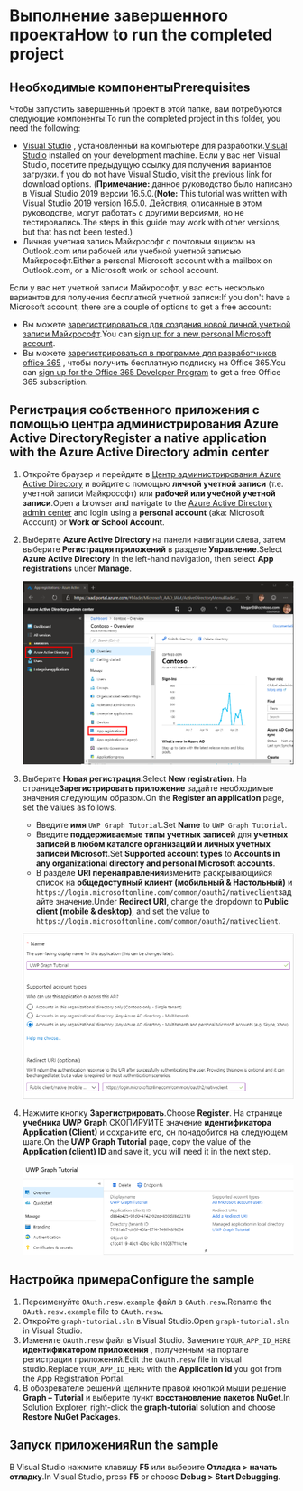 # <a name="how-to-run-the-completed-project"></a><span data-ttu-id="52e01-101">Выполнение завершенного проекта</span><span class="sxs-lookup"><span data-stu-id="52e01-101">How to run the completed project</span></span>

## <a name="prerequisites"></a><span data-ttu-id="52e01-102">Необходимые компоненты</span><span class="sxs-lookup"><span data-stu-id="52e01-102">Prerequisites</span></span>

<span data-ttu-id="52e01-103">Чтобы запустить завершенный проект в этой папке, вам потребуются следующие компоненты:</span><span class="sxs-lookup"><span data-stu-id="52e01-103">To run the completed project in this folder, you need the following:</span></span>

- <span data-ttu-id="52e01-104">[Visual Studio](https://visualstudio.microsoft.com/vs/) , установленный на компьютере для разработки.</span><span class="sxs-lookup"><span data-stu-id="52e01-104">[Visual Studio](https://visualstudio.microsoft.com/vs/) installed on your development machine.</span></span> <span data-ttu-id="52e01-105">Если у вас нет Visual Studio, посетите предыдущую ссылку для получения вариантов загрузки.</span><span class="sxs-lookup"><span data-stu-id="52e01-105">If you do not have Visual Studio, visit the previous link for download options.</span></span> <span data-ttu-id="52e01-106">(**Примечание:** данное руководство было написано в Visual Studio 2019 версии 16.5.0.</span><span class="sxs-lookup"><span data-stu-id="52e01-106">(**Note:** This tutorial was written with Visual Studio 2019 version 16.5.0.</span></span> <span data-ttu-id="52e01-107">Действия, описанные в этом руководстве, могут работать с другими версиями, но не тестировались.</span><span class="sxs-lookup"><span data-stu-id="52e01-107">The steps in this guide may work with other versions, but that has not been tested.)</span></span>
- <span data-ttu-id="52e01-108">Личная учетная запись Майкрософт с почтовым ящиком на Outlook.com или рабочей или учебной учетной записью Майкрософт.</span><span class="sxs-lookup"><span data-stu-id="52e01-108">Either a personal Microsoft account with a mailbox on Outlook.com, or a Microsoft work or school account.</span></span>

<span data-ttu-id="52e01-109">Если у вас нет учетной записи Майкрософт, у вас есть несколько вариантов для получения бесплатной учетной записи:</span><span class="sxs-lookup"><span data-stu-id="52e01-109">If you don't have a Microsoft account, there are a couple of options to get a free account:</span></span>

- <span data-ttu-id="52e01-110">Вы можете [зарегистрироваться для создания новой личной учетной записи Майкрософт](https://signup.live.com/signup?wa=wsignin1.0&rpsnv=12&ct=1454618383&rver=6.4.6456.0&wp=MBI_SSL_SHARED&wreply=https://mail.live.com/default.aspx&id=64855&cbcxt=mai&bk=1454618383&uiflavor=web&uaid=b213a65b4fdc484382b6622b3ecaa547&mkt=E-US&lc=1033&lic=1).</span><span class="sxs-lookup"><span data-stu-id="52e01-110">You can [sign up for a new personal Microsoft account](https://signup.live.com/signup?wa=wsignin1.0&rpsnv=12&ct=1454618383&rver=6.4.6456.0&wp=MBI_SSL_SHARED&wreply=https://mail.live.com/default.aspx&id=64855&cbcxt=mai&bk=1454618383&uiflavor=web&uaid=b213a65b4fdc484382b6622b3ecaa547&mkt=E-US&lc=1033&lic=1).</span></span>
- <span data-ttu-id="52e01-111">Вы можете [зарегистрироваться в программе для разработчиков office 365](https://developer.microsoft.com/office/dev-program) , чтобы получить бесплатную подписку на Office 365.</span><span class="sxs-lookup"><span data-stu-id="52e01-111">You can [sign up for the Office 365 Developer Program](https://developer.microsoft.com/office/dev-program) to get a free Office 365 subscription.</span></span>

## <a name="register-a-native-application-with-the-azure-active-directory-admin-center"></a><span data-ttu-id="52e01-112">Регистрация собственного приложения с помощью центра администрирования Azure Active Directory</span><span class="sxs-lookup"><span data-stu-id="52e01-112">Register a native application with the Azure Active Directory admin center</span></span>

1. <span data-ttu-id="52e01-113">Откройте браузер и перейдите в [Центр администрирования Azure Active Directory](https://aad.portal.azure.com) и войдите с помощью **личной учетной записи** (т.е. учетной записи Майкрософт) или **рабочей или учебной учетной записи**.</span><span class="sxs-lookup"><span data-stu-id="52e01-113">Open a browser and navigate to the [Azure Active Directory admin center](https://aad.portal.azure.com) and login using a **personal account** (aka: Microsoft Account) or **Work or School Account**.</span></span>

1. <span data-ttu-id="52e01-114">Выберите **Azure Active Directory** на панели навигации слева, затем выберите **Регистрация приложений** в разделе **Управление**.</span><span class="sxs-lookup"><span data-stu-id="52e01-114">Select **Azure Active Directory** in the left-hand navigation, then select **App registrations** under **Manage**.</span></span>

    ![<span data-ttu-id="52e01-115">Снимок экрана с регистрациями приложений</span><span class="sxs-lookup"><span data-stu-id="52e01-115">A screenshot of the App registrations</span></span> ](/tutorial/images/aad-portal-app-registrations.png)

1. <span data-ttu-id="52e01-116">Выберите **Новая регистрация**.</span><span class="sxs-lookup"><span data-stu-id="52e01-116">Select **New registration**.</span></span> <span data-ttu-id="52e01-117">На странице**Зарегистрировать приложение** задайте необходимые значения следующим образом.</span><span class="sxs-lookup"><span data-stu-id="52e01-117">On the **Register an application** page, set the values as follows.</span></span>

    - <span data-ttu-id="52e01-118">Введите **имя** `UWP Graph Tutorial`.</span><span class="sxs-lookup"><span data-stu-id="52e01-118">Set **Name** to `UWP Graph Tutorial`.</span></span>
    - <span data-ttu-id="52e01-119">Введите **поддерживаемые типы учетных записей** для **учетных записей в любом каталоге организаций и личных учетных записей Microsoft**.</span><span class="sxs-lookup"><span data-stu-id="52e01-119">Set **Supported account types** to **Accounts in any organizational directory and personal Microsoft accounts**.</span></span>
    - <span data-ttu-id="52e01-120">В разделе **URI перенаправления**измените раскрывающийся список на **общедоступный клиент (мобильный & Настольный)** и `https://login.microsoftonline.com/common/oauth2/nativeclient`задайте значение.</span><span class="sxs-lookup"><span data-stu-id="52e01-120">Under **Redirect URI**, change the dropdown to **Public client (mobile & desktop)**, and set the value to `https://login.microsoftonline.com/common/oauth2/nativeclient`.</span></span>

    ![Снимок страницы "регистрация приложения"](/tutorial/images/aad-register-app.png)

1. <span data-ttu-id="52e01-122">Нажмите кнопку **Зарегистрировать**.</span><span class="sxs-lookup"><span data-stu-id="52e01-122">Choose **Register**.</span></span> <span data-ttu-id="52e01-123">На странице **учебника UWP Graph** СКОПИРУЙТЕ значение **идентификатора Application (Client)** и сохраните его, он понадобится на следующем шаге.</span><span class="sxs-lookup"><span data-stu-id="52e01-123">On the **UWP Graph Tutorial** page, copy the value of the **Application (client) ID** and save it, you will need it in the next step.</span></span>

    ![Снимок экрана с ИДЕНТИФИКАТОРом приложения для новой регистрации приложения](/tutorial/images/aad-application-id.png)

## <a name="configure-the-sample"></a><span data-ttu-id="52e01-125">Настройка примера</span><span class="sxs-lookup"><span data-stu-id="52e01-125">Configure the sample</span></span>

1. <span data-ttu-id="52e01-126">Переименуйте `OAuth.resw.example` файл в `OAuth.resw`.</span><span class="sxs-lookup"><span data-stu-id="52e01-126">Rename the `OAuth.resw.example` file to `OAuth.resw`.</span></span>
1. <span data-ttu-id="52e01-127">Откройте `graph-tutorial.sln` в Visual Studio.</span><span class="sxs-lookup"><span data-stu-id="52e01-127">Open `graph-tutorial.sln` in Visual Studio.</span></span>
1. <span data-ttu-id="52e01-128">Измените `OAuth.resw` файл в Visual Studio. Замените `YOUR_APP_ID_HERE` **идентификатором приложения** , полученным на портале регистрации приложений.</span><span class="sxs-lookup"><span data-stu-id="52e01-128">Edit the `OAuth.resw` file in visual studio.Replace `YOUR_APP_ID_HERE` with the **Application Id** you got from the App Registration Portal.</span></span>
1. <span data-ttu-id="52e01-129">В обозревателе решений щелкните правой кнопкой мыши решение **Graph – Tutorial** и выберите пункт **восстановление пакетов NuGet**.</span><span class="sxs-lookup"><span data-stu-id="52e01-129">In Solution Explorer, right-click the **graph-tutorial** solution and choose **Restore NuGet Packages**.</span></span>

## <a name="run-the-sample"></a><span data-ttu-id="52e01-130">Запуск приложения</span><span class="sxs-lookup"><span data-stu-id="52e01-130">Run the sample</span></span>

<span data-ttu-id="52e01-131">В Visual Studio нажмите клавишу **F5** или выберите **Отладка > начать отладку**.</span><span class="sxs-lookup"><span data-stu-id="52e01-131">In Visual Studio, press **F5** or choose **Debug > Start Debugging**.</span></span>
